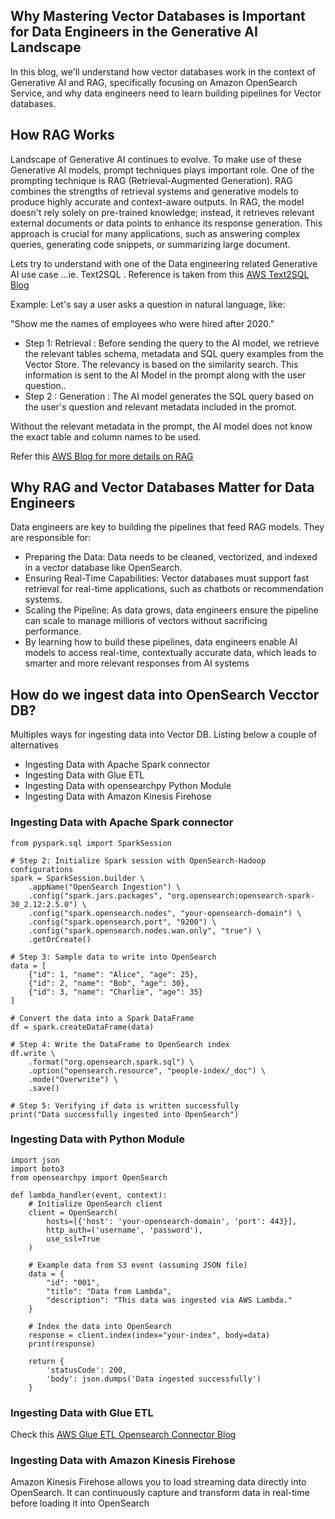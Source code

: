 ## Why Mastering Vector Databases is Important for Data Engineers in the Generative AI Landscape

In this blog, we'll understand how vector databases work in the context of Generative AI and RAG, specifically focusing on Amazon OpenSearch Service, and why data engineers need to learn  building pipelines for Vector databases.

## How RAG Works

Landscape of Generative AI continues to evolve. To make use of these Generative AI models, prompt techniques plays important role. One of the prompting technique is RAG (Retrieval-Augmented Generation). RAG combines the strengths of retrieval systems and generative models to produce highly accurate and context-aware outputs. In RAG, the model doesn't rely solely on pre-trained knowledge; instead, it retrieves relevant external documents or data points to enhance its response generation. This approach is crucial for many applications, such as answering complex queries, generating code snippets, or summarizing large document. 

Lets try to understand with one of the Data engineering related Generative AI use case ...ie. Text2SQL . Reference is taken from this [AWS Text2SQL Blog](https://aws.amazon.com/blogs/machine-learning/build-a-robust-text-to-sql-solution-generating-complex-queries-self-correcting-and-querying-diverse-data-sources/)

Example: Let's say a user asks a question in natural language, like:

"Show me the names of employees who were hired after 2020."

* Step 1: Retrieval : Before sending the query to the AI model, we retrieve the relevant tables schema, metadata and SQL query examples from the Vector Store. The relevancy is based on the similarity search. This information is sent to the AI Model in the prompt along with the user question..
* Step 2 : Generation : The AI model generates the SQL query based on the user's question and relevant metadata included in the promot.

Without the relevant metadata in the prompt, the AI model does not know the exact  table and column names to be used.

Refer this [AWS Blog for more details on RAG](https://aws.amazon.com/what-is/retrieval-augmented-generation/)

## Why RAG and Vector Databases Matter for Data Engineers

Data engineers are key to building the pipelines that feed RAG models. They are responsible for:

* Preparing the Data: Data needs to be cleaned, vectorized, and indexed in a vector database like OpenSearch.
* Ensuring Real-Time Capabilities: Vector databases must support fast retrieval for real-time applications, such as chatbots or recommendation systems.
* Scaling the Pipeline: As data grows, data engineers ensure the pipeline can scale to manage millions of vectors without sacrificing performance.
* By learning how to build these pipelines, data engineers enable AI models to access real-time, contextually accurate data, which leads to smarter and more relevant responses from AI systems

## How do we ingest data into OpenSearch Vecctor DB?

Multiples ways for ingesting data into Vector DB. Listing below a couple of alternatives

* Ingesting Data with Apache Spark connector
* Ingesting Data with Glue ETL
* Ingesting Data with opensearchpy Python Module
* Ingesting Data with Amazon Kinesis Firehose

### Ingesting Data with Apache Spark connector 

```
from pyspark.sql import SparkSession

# Step 2: Initialize Spark session with OpenSearch-Hadoop configurations
spark = SparkSession.builder \
    .appName("OpenSearch Ingestion") \
    .config("spark.jars.packages", "org.opensearch:opensearch-spark-30_2.12:2.5.0") \
    .config("spark.opensearch.nodes", "your-opensearch-domain") \
    .config("spark.opensearch.port", "9200") \
    .config("spark.opensearch.nodes.wan.only", "true") \
    .getOrCreate()

# Step 3: Sample data to write into OpenSearch
data = [
    {"id": 1, "name": "Alice", "age": 25},
    {"id": 2, "name": "Bob", "age": 30},
    {"id": 3, "name": "Charlie", "age": 35}
]

# Convert the data into a Spark DataFrame
df = spark.createDataFrame(data)

# Step 4: Write the DataFrame to OpenSearch index
df.write \
    .format("org.opensearch.spark.sql") \
    .option("opensearch.resource", "people-index/_doc") \
    .mode("Overwrite") \
    .save()

# Step 5: Verifying if data is written successfully
print("Data successfully ingested into OpenSearch")
```

### Ingesting Data with Python Module

```
import json
import boto3
from opensearchpy import OpenSearch

def lambda_handler(event, context):
    # Initialize OpenSearch client
    client = OpenSearch(
        hosts=[{'host': 'your-opensearch-domain', 'port': 443}],
        http_auth=('username', 'password'),
        use_ssl=True
    )
    
    # Example data from S3 event (assuming JSON file)
    data = {
        "id": "001",
        "title": "Data from Lambda",
        "description": "This data was ingested via AWS Lambda."
    }

    # Index the data into OpenSearch
    response = client.index(index="your-index", body=data)
    print(response)

    return {
        'statusCode': 200,
        'body': json.dumps('Data ingested successfully')
    }
```

### Ingesting Data with Glue ETL

Check this [AWS Glue ETL Opensearch Connector Blog](https://aws.amazon.com/blogs/big-data/accelerate-analytics-on-amazon-opensearch-service-with-aws-glue-through-its-native-connector/)

### Ingesting Data with Amazon Kinesis Firehose
Amazon Kinesis Firehose allows you to load streaming data directly into OpenSearch. It can continuously capture and transform data in real-time before loading it into OpenSearch

